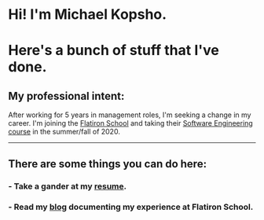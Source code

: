 # Hi! I'm Michael Kopsho. 
# Here's a bunch of stuff that I've done.
## My professional intent:
After working for 5 years in management roles, I'm seeking a change in my career. I'm joining the [Flatiron School](https://flatironschool.com) and taking their [Software Engineering course](https://flatironschool.com/career-courses/coding-bootcamp/atlanta#curriculum) in the summer/fall of 2020.

* * *

## There are some things you can do here:
### - Take a gander at my [resume](./resume.html).
### - Read my [blog](./blog/flatiron-blog.html) documenting my experience at Flatiron School.

